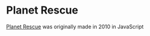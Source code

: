 # Planet Rescue
 [Planet Rescue](http://sylvainlano.github.io/PlanetRescue/index.html) was originally made in 2010 in JavaScript
